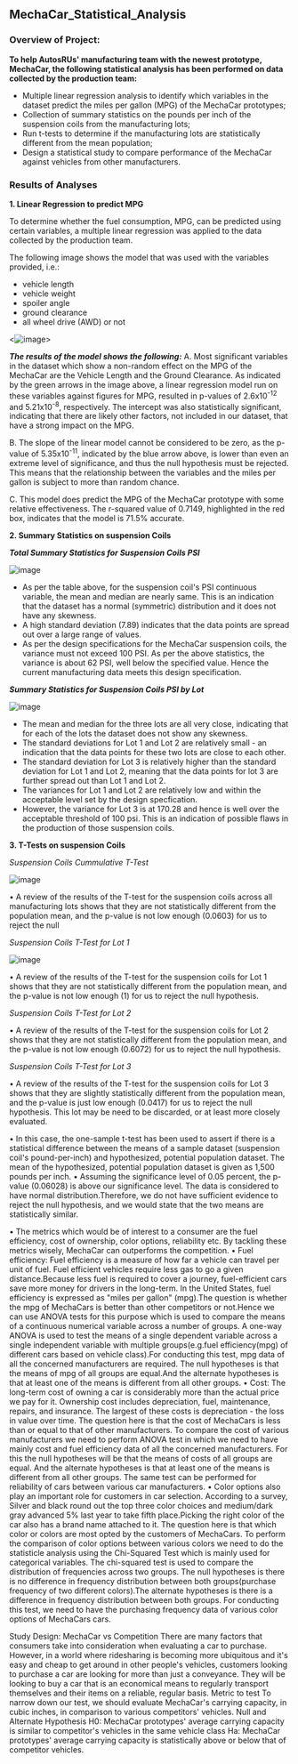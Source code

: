 ## MechaCar_Statistical_Analysis

### **Overview of Project:**

**To help AutosRUs' manufacturing team with the newest prototype, MechaCar, the following statistical analysis has been performed on data collected by the production team:**
- Multiple linear regression analysis to identify which variables in the dataset predict the miles per gallon (MPG) of the MechaCar prototypes;
- Collection of summary statistics on the pounds per inch of the suspension coils from the manufacturing lots;
- Run t-tests to determine if the manufacturing lots are statistically different from the mean population;
- Design a statistical study to compare performance of the MechaCar against vehicles from other manufacturers.

### **Results of Analyses**

**1.  Linear Regression to predict MPG**

To determine whether the fuel consumption, MPG, can be predicted using certain variables, a multiple linear regression was applied to the data collected by the production team.

The following image shows the model that was used with the variables provided, i.e.:
  - vehicle length
  - vehicle weight
  - spoiler angle
  - ground clearance
  - all wheel drive (AWD) or not

<![image](https://user-images.githubusercontent.com/82583576/127779743-8f62e66d-5be6-4527-9ed5-d9841feb52a4.png)>

***The results of the model shows the following:***
A. Most significant variables in the dataset which show a non-random effect on the MPG of the MechaCar are the Vehicle Length and the Ground Clearance. 
   As indicated by the green arrows in the image above, a linear regression model run on these variables against figures for MPG, resulted in p-values of 2.6x10<sup>-12</sup>      and 5.21x10<sup>-8</sup>, respectively. 
   The intercept was also statistically significant, indicating that there are likely other factors, not included in our dataset, that have a strong impact on the MPG.
   
B. The slope of the linear model cannot be considered to be zero, as the p-value of 5.35x10<sup>-11</sup>, indicated by the blue arrow above, is lower than even an extreme          level of significance, and thus the null hypothesis must be rejected. This means that the relationship between the variables and the miles per gallon is subject to more than    random chance.

C. This model does predict the MPG of the MechaCar prototype with some relative effectiveness. The r-squared value of 0.7149, highlighted in the red box, indicates that the        model is 71.5% accurate.


**2.  Summary Statistics on suspension Coils**

***Total Summary Statistics for Suspension Coils PSI***

![image](https://user-images.githubusercontent.com/82583576/127781893-f40c5c87-057c-4307-a604-f8d69a45721b.png)

- As per the table above, for the suspension coil's PSI continuous variable, the mean and median are nearly same. This is an indication that the dataset has a normal (symmetric) distribution and it does not have any skewness.
- A high standard deviation (7.89) indicates that the data points are spread out over a large range of values.
- As per the design specifications for the MechaCar suspension coils, the variance must not exceed 100 PSI. As per the above statistics, the variance is about 62 PSI, well below the specified value. Hence the current manufacturing data meets this design specification.


***Summary Statistics for Suspension Coils PSI by Lot***

![image](https://user-images.githubusercontent.com/82583576/127781911-916ce20a-b55c-43fe-a8cf-eaf6725bde9e.png)

- The mean and median for the three lots are all very close, indicating that for each of the lots the dataset does not show any skewness.
- The standard deviations for Lot 1 and Lot 2 are relatively small - an indication that the data points for these two lots are close to each other.
- The standard deviation for Lot 3 is relatively higher than the standard deviation for Lot 1 and Lot 2, meaning that the data points for lot 3 are further spread out than Lot 1 and Lot 2.
- The variances for Lot 1 and Lot 2 are relatively low and within the acceptable level set by the design specfication.
- However, the variance for Lot 3 is at 170.28 and hence is well over the acceptable threshold of 100 psi. This is an indication of possible flaws in the production of those suspension coils.




**3. T-Tests on suspension Coils**

*Suspension Coils Cummulative T-Test*

![image](https://user-images.githubusercontent.com/82583576/127782351-2a14ad56-6fb3-4052-8466-910e54f839aa.png)

•	A review of the results of the T-test for the suspension coils across all manufacturing lots shows that they are not statistically different from the population mean, and the p-value is not low enough (0.0603) for us to reject the null 

*Suspension Coils T-Test for Lot 1*

![image](https://user-images.githubusercontent.com/82583576/127783071-a17d067f-575d-438a-9e3f-5daa5150d5c9.png)

•	A review of the results of the T-test for the suspension coils for Lot 1 shows that they are not statistically different from the population mean, and the p-value is not low enough (1) for us to reject the null hypothesis. 

*Suspension Coils T-Test for Lot 2*


•	A review of the results of the T-test for the suspension coils for Lot 2 shows that they are not statistically different from the population mean, and the p-value is not low enough (0.6072) for us to reject the null hypothesis.


*Suspension Coils T-Test for Lot 3*

•	A review of the results of the T-test for the suspension coils for Lot 3 shows that they are slightly statistically different from the population mean, and the p-value is just low enough (0.0417) for us to reject the null hypothesis. This lot may be need to be discarded, or at least more closely evaluated.

•	In this case, the one-sample t-test has been used to assert if there is a statistical difference between the means of a sample dataset (suspension coil's pound-per-inch) and hypothesized, potential population dataset. The mean of the hypothesized, potential population dataset is given as 1,500 pounds per inch.
•	Assuming the significance level of 0.05 percent, the p-value (0.06028) is above our significance level. The data is considered to have normal distribution.Therefore, we do not have sufficient evidence to reject the null hypothesis, and we would state that the two means are statistically similar.

•	The metrics which would be of interest to a consumer are the fuel efficiency, cost of ownership, color options, reliability etc. By tackling these metrics wisely, MechaCar can outperforms the competition.
•	Fuel efficiency: Fuel efficiency is a measure of how far a vehicle can travel per unit of fuel. Fuel efficient vehicles require less gas to go a given distance.Because less fuel is required to cover a journey, fuel-efficient cars save more money for drivers in the long-term. In the United States, fuel efficiency is expressed as "miles per gallon" (mpg).The question is whether the mpg of MechaCars is better than other competitors or not.Hence we can use ANOVA tests for this purpose which is used to compare the means of a continuous numerical variable across a number of groups. A one-way ANOVA is used to test the means of a single dependent variable across a single independent variable with multiple groups(e.g.fuel efficiency(mpg) of different cars based on vehicle class).For conducting this test, mpg data of all the concerned manufacturers are required. The null hypotheses is that the means of mpg of all groups are equal.And the alternate hypotheses is that at least one of the means is different from all other groups.
•	Cost: The long-term cost of owning a car is considerably more than the actual price we pay for it. Ownership cost includes depreciation, fuel, maintenance, repairs, and insurance. The largest of these costs is depreciation - the loss in value over time. The question here is that the cost of MechaCars is less than or equal to that of other manufacturers. To compare the cost of various manufacturers we need to perform ANOVA test in which we need to have mainly cost and fuel efficiency data of all the concerned manufacturers. For this the null hypotheses will be that the means of costs of all groups are equal. And the alternate hypotheses is that at least one of the means is different from all other groups. The same test can be performed for reliability of cars between various car manufacturers.
•	Color options also play an important role for customers in car selection. According to a survey, Silver and black round out the top three color choices and medium/dark gray advanced 5% last year to take fifth place.Picking the right color of the car also has a brand name attached to it. The question here is that which color or colors are most opted by the customers of MechaCars. To perform the comparison of color options between various colors we need to do the statisticle analysis using the Chi-Squared Test which is mainly used for categorical variables. The chi-squared test is used to compare the distribution of frequencies across two groups. The null hypotheses is there is no difference in frequency distribution between both groups(purchase frequency of two different colors).The alternate hypotheses is there is a difference in frequency distribution between both groups. For conducting this test, we need to have the purchasing frequency data of various color options of MechaCars cars.



Study Design: MechaCar vs Competition
There are many factors that consumers take into consideration when evaluating a car to purchase. However, in a world where ridesharing is becoming more ubiquitous and it's easy and cheap to get around in other people's vehicles, customers looking to purchase a car are looking for more than just a conveyance. They will be looking to buy a car that is an economical means to regularly transport themselves and their items on a reliable, regular basis.
Metric to test
To narrow down our test, we should evaluate MechaCar's carrying capacity, in cubic inches, in comparison to various competitors' vehicles.
Null and Alternate Hypothesis
H0: MechaCar prototypes' average carrying capacity is similar to competitor's vehicles in the same vehicle class Ha: MechaCar prototypes' average carrying capacity is statistically above or below that of competitor vehicles.















